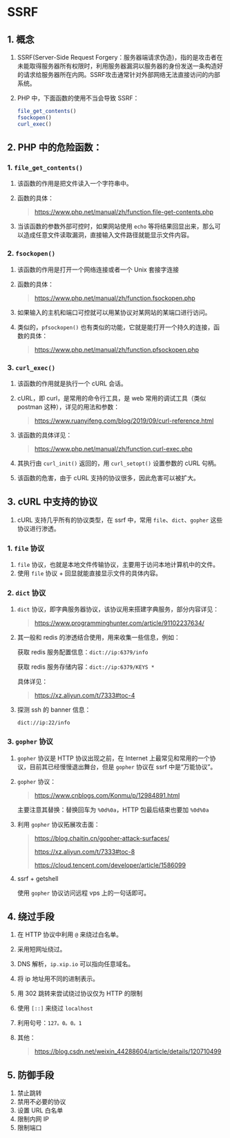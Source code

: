 # SSRF

## 1. 概念

1. SSRF(Server-Side Request Forgery：服务器端请求伪造)，指的是攻击者在未能取得服务器所有权限时，利用服务器漏洞以服务器的身份发送一条构造好的请求给服务器所在内网。SSRF攻击通常针对外部网络无法直接访问的内部系统。

2. PHP 中，下面函数的使用不当会导致 SSRF：

    ```php
    file_get_contents()
    fsockopen()
    curl_exec()
    ```


## 2. PHP 中的危险函数：

### 1. `file_get_contents()`

1. 该函数的作用是把文件读入一个字符串中。

2. 函数的具体：

    > https://www.php.net/manual/zh/function.file-get-contents.php

3. 当该函数的参数外部可控时，如果网站使用 `echo` 等将结果回显出来，那么可以造成任意文件读取漏洞，直接输入文件路径就能显示文件内容。

### 2. `fsockopen()`

1. 该函数的作用是打开一个网络连接或者一个 Unix 套接字连接

2. 函数的具体：

    > https://www.php.net/manual/zh/function.fsockopen.php

3. 如果输入的主机和端口可控就可以用某协议对某网站的某端口进行访问。

4. 类似的，`pfsockopen()` 也有类似的功能，它就是能打开一个持久的连接，函数的具体：

    > https://www.php.net/manual/zh/function.pfsockopen.php

### 3. `curl_exec()`

1. 该函数的作用就是执行一个 cURL 会话。

2. cURL，即 curl，是常用的命令行工具，是 web 常用的调试工具（类似 postman 这种），详见的用法和参数：

    > https://www.ruanyifeng.com/blog/2019/09/curl-reference.html

3. 该函数的具体详见：

    > https://www.php.net/manual/zh/function.curl-exec.php

4. 其执行由 `curl_init()` 返回的，用 `curl_setopt()` 设置参数的 cURL 句柄。

5. 该函数的危害，由于 cURL 支持的协议很多，因此危害可以被扩大。

## 3. cURL 中支持的协议

1. cURL 支持几乎所有的协议类型，在 ssrf 中，常用 `file`、`dict`、`gopher` 这些协议进行渗透。

### 1. `file` 协议

1. `file` 协议，也就是本地文件传输协议，主要用于访问本地计算机中的文件。
2. 使用 `file` 协议 + 回显就能直接显示文件的具体内容。

### 2. `dict` 协议

1. `dict` 协议，即字典服务器协议，该协议用来搭建字典服务，部分内容详见：

    > https://www.programminghunter.com/article/91102237634/

2. 其一般和 redis 的渗透结合使用，用来收集一些信息，例如：

    获取 redis 服务配置信息：`dict://ip:6379/info`

    获取 redis 服务存储内容：`dict://ip:6379/KEYS *`

    具体详见：

    > https://xz.aliyun.com/t/7333#toc-4

3. 探测 ssh 的 banner 信息：

    `dict://ip:22/info`

### 3. `gopher` 协议

1. `gopher` 协议是 HTTP 协议出现之前，在 Internet 上最常见和常用的一个协议，目前其已经慢慢退出舞台，但是 `gopher` 协议在 ssrf 中是“万能协议”。

2. `gopher` 协议：

    > https://www.cnblogs.com/Konmu/p/12984891.html

    主要注意其替换：替换回车为 `%0d%0a`，HTTP 包最后结束也要加 `%0d%0a`

3. 利用 `gopher` 协议拓展攻击面：

    > https://blog.chaitin.cn/gopher-attack-surfaces/
    >
    > https://xz.aliyun.com/t/7333#toc-8
    >
    > https://cloud.tencent.com/developer/article/1586099

4. ssrf + getshell

    使用 `gopher` 协议访问远程 vps 上的一句话即可。

## 4. 绕过手段

1. 在 HTTP 协议中利用 `@` 来绕过白名单。

2. 采用短网址绕过。

3. DNS 解析，`ip.xip.io` 可以指向任意域名。

4. 将 ip 地址用不同的进制表示。

5. 用 302 跳转来尝试绕过协议仅为 HTTP 的限制

6. 使用 `[::]` 来绕过 `localhost`

7. 利用句号：`127。0。0。1`

8. 其他：

    > https://blog.csdn.net/weixin_44288604/article/details/120710499

## 5. 防御手段

1. 禁止跳转
2. 禁用不必要的协议
3. 设置 URL 白名单
4. 限制内网 IP
5. 限制端口

